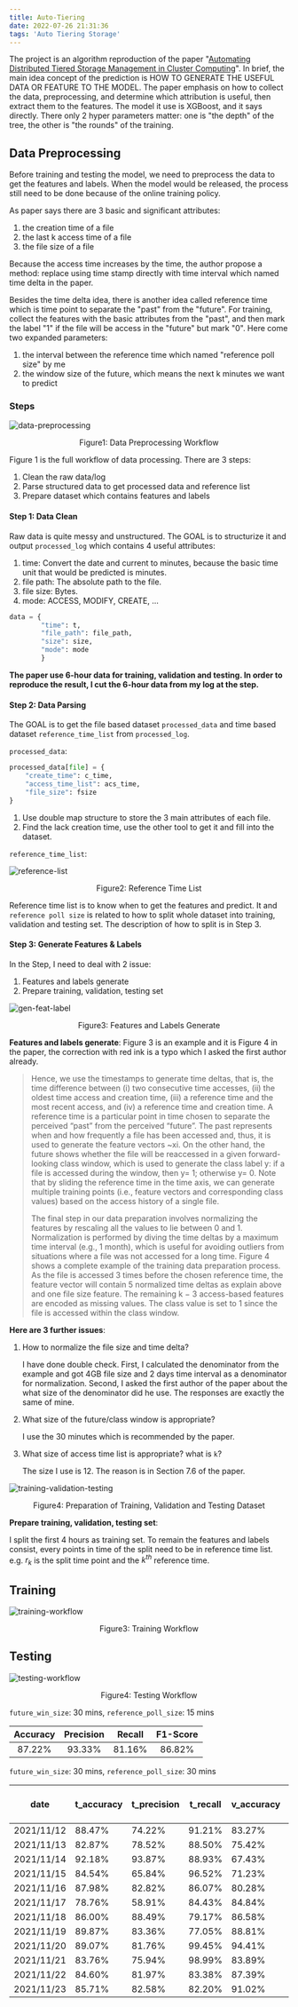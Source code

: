 ```yaml
---
title: Auto-Tiering
date: 2022-07-26 21:31:36
tags: 'Auto Tiering Storage'
---
```


The project is an algorithm reproduction of the paper "[Automating Distributed Tiered Storage Management in Cluster Computing](https://arxiv.org/pdf/1907.02394.pdf)". In brief, the main idea concept of the prediction is HOW TO GENERATE THE USEFUL DATA OR FEATURE TO THE MODEL. The paper emphasis on how to collect the data, preprocessing, and determine which attribution is useful, then extract them to the features. The model it use is XGBoost, and it says directly. There only 2 hyper parameters matter: one is "the depth" of the tree, the other is "the rounds" of the training. 



## Data Preprocessing

Before training and testing the model, we need to preprocess the data to get the features and labels. When the model would be released, the process still need to be done because of the online training policy.

As paper says there are 3 basic and significant attributes:

1. the creation time of a file
2. the last k access time of a file
3. the file size of a file

Because the access time increases by the time, the author propose a method: replace using time stamp directly with time interval which named time delta in the paper. 

Besides the time delta idea, there is another idea called reference time which is time point to separate the "past" from the "future". For training, collect the features with the basic attributes from the "past", and then mark the label "1" if the file will be access in the "future" but mark "0". Here come two expanded parameters:

1. the interval between the reference time which named "reference poll size" by me
2. the window size of the future, which means the next k minutes we want to predict



### Steps

![data-preprocessing](https://i.imgur.com/BZlp9m7.png)

<center>Figure1: Data Preprocessing Workflow </center>



Figure 1 is the full workflow of data processing. There are 3 steps:

1. Clean the raw data/log
2. Parse structured data to get processed data and reference list
3. Prepare dataset which contains features and labels



#### Step 1: Data Clean

Raw data is quite messy and unstructured. The GOAL is to structurize it and output `processed_log` which contains 4 useful attributes:

1. time: Convert the date and current to minutes, because the basic time unit that would be predicted is minutes.
2. file path: The absolute path to the file.
3. file size: Bytes.
4. mode: ACCESS, MODIFY, CREATE, ...

```python
data = {
        "time": t,
        "file_path": file_path,
        "size": size,
        "mode": mode
        }
```



**The paper use 6-hour data for training, validation and testing. In order to reproduce the result, I cut the 6-hour data from my log at the step.**



#### Step 2: Data Parsing

The GOAL is to get the file based dataset `processed_data` and time based dataset `reference_time_list` from `processed_log`. 

`processed_data`: 

```python
processed_data[file] = {
    "create_time": c_time,
    "access_time_list": acs_time,
    "file_size": fsize
}
```

1. Use double map structure to store the 3 main attributes of each file.
2. Find the lack creation time, use the other tool to get it and fill into the dataset.



`reference_time_list`:

![reference-list](https://i.imgur.com/rb87ExE.png)

<center>Figure2: Reference Time List</center>

Reference time list is to know when to get the features and predict. It and `reference poll size` is related to how to split whole dataset into training, validation and testing set. The description of how to split is in Step 3.



#### Step 3: Generate Features & Labels

In the Step, I need to deal with 2 issue: 

1. Features and labels generate
2. Prepare training, validation, testing set



![gen-feat-label](https://i.imgur.com/g7xCffq.png)

<center>Figure3: Features and Labels Generate</center>



**Features and labels generate**: Figure 3 is an example and it is Figure 4 in the paper, the correction with red ink is a typo which I asked the first author already. 

> Hence, we use the timestamps to generate time deltas, that is, the time difference between (i) two consecutive time accesses, (ii) the oldest time access and creation time, (iii) a reference time and the most recent access, and (iv) a reference time and creation time. A reference time is a particular point in time chosen to separate the perceived “past” from the perceived “future”. The past represents when and how frequently a file has been accessed and, thus, it is used to generate the feature vectors ~xi. On the other hand, the future shows whether the file will be reaccessed in a given forward-looking class window, which is used to generate the class label y: if a file is accessed during the window, then y= 1; otherwise y= 0. Note that by sliding the reference time in the time axis, we can generate multiple training points (i.e., feature vectors and corresponding class values) based on the access history of a single file.
>
> The final step in our data preparation involves normalizing the features by rescaling all the values to lie between 0 and 1. Normalization is performed by diving the time deltas by a maximum time interval (e.g., 1 month), which is useful for avoiding outliers from situations where a file was not accessed for a long time. Figure 4 shows a complete example of the training data preparation process. As the file is accessed 3 times before the chosen reference time, the feature vector will contain 5 normalized time deltas as explain above and one file size feature. The remaining k − 3 access-based features are encoded as missing values. The class value is set to 1 since the file is accessed within the class window.

**Here are 3 further issues**:

1. How to normalize the file size and time delta?

   I have done double check. First, I calculated the denominator from the example and got 4GB file size and 2 days time interval as a denominator for normalization. Second, I asked the first author of the paper about the what size of the denominator did he use. The responses are exactly the same of mine.

2. What size of the future/class window is appropriate?

   I use the 30 minutes which is recommended by the paper.

3. What size of access time list is appropriate? what is `k`?

   The size I use is 12. The reason is in Section 7.6 of the paper.


![training-validation-testing](https://i.imgur.com/KE0k1bp.png)

<center>Figure4: Preparation of Training, Validation and Testing Dataset</center>



**Prepare training, validation, testing set**:

I split the first 4 hours as training set. To remain the features and labels consist, every points in time of the split need to be in reference time list. e.g. $r_k$ is the split time point and the $k^{th}$ reference time.



## Training

![training-workflow](https://i.imgur.com/zuFRqPg.png)

<center>Figure3: Training Workflow</center>





## Testing

![testing-workflow](https://i.imgur.com/kjODcz5.png)

<center>Figure4: Testing Workflow</center>



`future_win_size`: 30 mins, `reference_poll_size`: 15 mins

| Accuracy | Precision | Recall | F1-Score |
| :------: | :-------: | :----: | :------: |
|  87.22%  |  93.33%   | 81.16% |  86.82%  |



`future_win_size`: 30 mins, `reference_poll_size`: 30 mins

| date       | t_accuracy | t_precision | t_recall | v_accuracy | v_precision | v_recall | record_file_num | start_time | Training time (secs) | use_model_selection |
| ---------- | ---------- | ----------- | -------- | ---------- | ----------- | -------- | --------------- | ---------- | -------------------- | ------------------- |
| 2021/11/12 | 88.47%     | 74.22%      | 91.21%   | 83.27%     | 82.56%      | 68.74%   | 1759            | 11:00:00   | 0.113                | False               |
| 2021/11/13 | 82.87%     | 78.52%      | 88.50%   | 75.42%     | 67.01%      | 86.90%   | 618             | 10:00:00   | 0.212                | False               |
| 2021/11/14 | 92.18%     | 93.87%      | 88.93%   | 67.43%     | 62.45%      | 81.25%   | 632             | 10:00:00   | 0.093                | False               |
| 2021/11/15 | 84.54%     | 65.84%      | 96.52%   | 71.23%     | 50.26%      | 84.91%   | 1094            | 10:00:00   | 0.128                | False               |
| 2021/11/16 | 87.98%     | 82.82%      | 86.07%   | 80.28%     | 92.58%      | 65.99%   | 1660            | 10:00:00   | 0.115                | False               |
| 2021/11/17 | 78.76%     | 58.91%      | 84.43%   | 84.84%     | 64.61%      | 88.89%   | 1620            | 10:00:00   | 0.131                | False               |
| 2021/11/18 | 86.00%     | 88.49%      | 79.17%   | 86.58%     | 90.08%      | 79.84%   | 1324            | 10:00:00   | 0.106                | False               |
| 2021/11/19 | 89.87%     | 83.36%      | 77.05%   | 88.81%     | 78.80%      | 80.44%   | 1768            | 10:00:00   | 0.197                | False               |
| 2021/11/20 | 89.07%     | 81.76%      | 99.45%   | 94.41%     | 95.88%      | 94.26%   | 624             | 10:00:00   | 0.096                | False               |
| 2021/11/21 | 83.76%     | 75.94%      | 98.99%   | 83.89%     | 84.80%      | 89.23%   | 626             | 10:00:00   | 0.099                | False               |
| 2021/11/22 | 84.60%     | 81.97%      | 83.38%   | 87.39%     | 82.84%      | 90.82%   | 983             | 10:00:00   | 0.119                | False               |
| 2021/11/23 | 85.71%     | 82.58%      | 82.20%   | 91.02%     | 92.49%      | 89.00%   | 1019            | 04:00:00   | 0.129                | False               |
